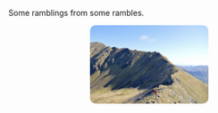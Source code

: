 Some ramblings from some rambles.

<figure style="display: block; text-align: center;">
  <img src="/assets/DSC_7558.JPEG" alt="frontpageimage" style="display: block; margin: 0 auto; width: 50%; border-radius: 10px;">
</figure>

